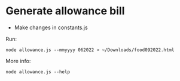 # Generate allowance bill

- Make changes in constants.js

Run:
```
node allowance.js --mmyyyy 062022 > ~/Downloads/food092022.html
```

More info: 
```
node allowance.js --help
```
